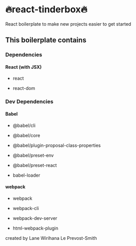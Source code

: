 # 🔥react-tinderbox🔥

React boilerplate to make new projects easier to get started

## This boilerplate contains

### Dependencies

#### React (with JSX)

- react

- react-dom

### Dev Dependencies

#### Babel

- @babel/cli

- @babel/core

- @babel/plugin-proposal-class-properties

- @babel/preset-env

- @babel/preset-react

- babel-loader

#### webpack

- webpack

- webpack-cli

- webpack-dev-server

- html-webpack-plugin

created by Lane Wirihana Le Prevost-Smith
